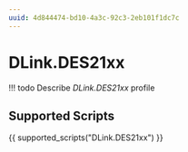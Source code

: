 ```yaml
---
uuid: 4d844474-bd10-4a3c-92c3-2eb101f1dc7c
---
```



# DLink.DES21xx


<!-- prettier-ignore -->
!!! todo
    Describe *DLink.DES21xx* profile

## Supported Scripts

{{ supported_scripts("DLink.DES21xx") }}
